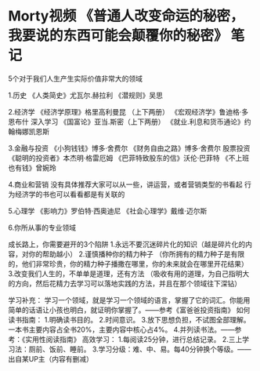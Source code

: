 # Morty视频 《普通人改变命运的秘密，我要说的东西可能会颠覆你的秘密》 笔记

5个对于我们人生产生实际价值非常大的领域

1.历史
《人类简史》尤瓦尔.赫拉利
《潜规则》吴思

2.经济学
《经济学原理》格里高利曼昆 （上下两册）
《宏观经济学》鲁迪格·多恩布什 
深入学习
《国富论》亚当.斯密（上下两册）
《就业.利息和货币通论》约翰梅娜凯恩斯

3.金融与投资
《小狗钱钱》博多·舍费尔
《财务自由之路》博多·舍费尔
股票投资
《聪明的投资者》本杰明·格雷厄姆
《巴菲特致股东的信》沃伦·巴菲特
《不上班也有钱》曾婉玲

4.商业和营销
没有具体推荐大家可以从一些，讲运营，或者营销类型的书看起
行为经济学的书也可以看看都是有关联的

5.心理学
《影响力》罗伯特·西奥迪尼
《社会心理学》戴维·迈尔斯

6.你所从事的专业领域

成长路上，你需要避开的3个陷阱
1.永远不要沉迷碎片化的知识（越是碎片化的内容，对你的帮助越小）
2.谨慎播种你的精力种子
（你所拥有的精力种子是有限的，他们非常珍贵，你的精力种子播撒在哪里，你的未来就会在哪里开花结果）
3.改变我们人生的，不单单是道理，还有方法
（吸收有用的道理，为自己指明大的方向，然后花精力去学习可以落地实践的方法，并且在那个领域往下深钻）



学习补充：
       学习一个领域，就是学习一个领域的语言，掌握了它的词汇。你能用简单的话语让小孩也明白，就证明你掌握了。——参考《富爸爸投资指南》
       如何读书指南：
              1.明确读书目的。
              2.时间意识。
              3.放下思想负担，不试图全部理解。一本书主要内容占全书20%，主要内容中核心占4%。
              4.并列读书法。——参考：《实用性阅读指南》
       高效学习：
              1.每阅读25分钟，进行总结记录。
              2.三上学习法：厕前、饭前、睡前。
              3.学习分级：难、中、易。每40分钟换个等级。——出自某UP主（内容有删减）